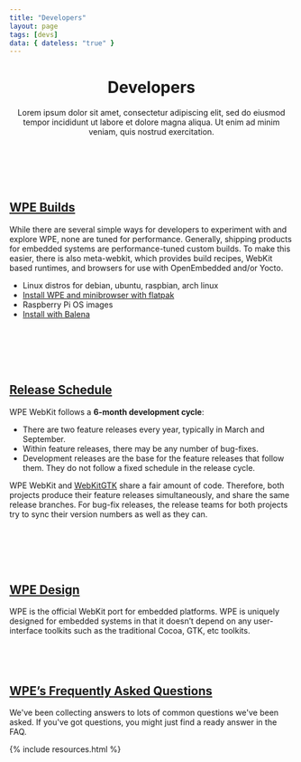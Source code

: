 ```yaml
---
title: "Developers"
layout: page
tags: [devs]
data: { dateless: "true" }
---
```

<style>
header.page h1 {
	padding-bottom: 0.33em;
	margin-bottom: 0.33em;
}
header.page p {
	margin: 0;
}
main > div, .dotsep {
	padding: 2em 0 3em;
}
h2 {
	font-size: 1.5em;
}
</style>

<header class="page">

# Developers

Lorem ipsum dolor sit amet, consectetur adipiscing elit, sed do eiusmod tempor incididunt ut labore et dolore magna aliqua. Ut enim ad minim veniam, quis nostrud exercitation.

</header>


<div class="dotsep">

## [WPE Builds]()

While there are several simple ways for developers to experiment with and explore WPE, none are tuned for performance. Generally, shipping products for embedded systems are performance-tuned custom builds. To make this easier, there is also meta-webkit, which provides build recipes, WebKit based runtimes, and browsers for use with OpenEmbedded and/or Yocto.

* Linux distros for debian, ubuntu, raspbian, arch linux
* [Install WPE and minibrowser with flatpak](https://wpewebkit.org/about/flatpak.html)
* Raspberry Pi OS images
* [Install with Balena](https://wpewebkit.org/about/balena-wpe.html)

</div>

<div class="dotsep">

## [Release Schedule]()

WPE WebKit follows a **6-month development cycle**:

<ul class="arrows">
<li>There are two feature releases every year, typically in March and September.</li>
<li>Within feature releases, there may be any number of bug-fixes.</li>
<li>Development releases are the base for the feature releases that follow them.  They do not follow a fixed schedule in the release cycle.</li>
</ul>

WPE WebKit and [WebKitGTK]() share a fair amount of code.  Therefore, both projects produce their feature releases simultaneously, and share the same release branches.  For bug-fix releases, the release teams for both projects try to sync their version numbers as well as they can.

</div>

<div class="gallery c2 dotsep">
<div>
<h2><a href="{{ 'about/architecture.html' | url }}">WPE Design</a></h2>
<p>WPE is the official WebKit port for embedded platforms. WPE is uniquely designed for embedded systems in that it doesn’t depend on any user-interface toolkits such as the traditional Cocoa, GTK, etc toolkits.</p>
</div>
<img src="{{ 'assets/img/diagram-WPE-design.svg' | url }}" alt="">
</div>

<div>
<h2><a href="">WPE’s Frequently Asked Questions</a></h2>
<p>We've been collecting answers to lots of common questions we've been asked. If you've got questions, you might just find a ready answer in the FAQ.</p>
</div>



{% include resources.html %}